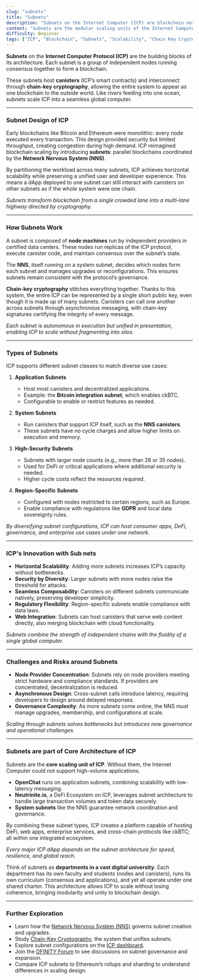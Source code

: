 ```yaml
---
slug: "subnets"
title: "Subnets"
description: "Subnets on the Internet Computer (ICP) are blockchain networks formed by independent node machines, coordinated by the NNS and connected by chain-key cryptography to enable scalable, composable, and secure canister execution."
content: "Subnets are the modular scaling units of the Internet Computer, each acting as a blockchain while combining into one unified network through cryptography."
difficulty: Beginner
tags: ["ICP", "Blockchain", "Subnets", "Scalability", "Chain Key Cryptography"]
---
```


**Subnets** on the **Internet Computer Protocol (ICP)** are the building blocks of its architecture. Each subnet is a group of independent nodes running consensus together to form a blockchain.

These subnets host **canisters** (ICP’s smart contracts) and interconnect through **chain-key cryptography**, allowing the entire system to appear as one blockchain to the outside world. Like rivers feeding into one ocean, subnets scale ICP into a seamless global computer.

---

### Subnet Design of ICP

Early blockchains like Bitcoin and Ethereum were monolithic: every node executed every transaction. This design provided security but limited throughput, creating congestion during high demand. ICP reimagined blockchain scaling by introducing **subnets**: parallel blockchains coordinated by the **Network Nervous System (NNS)**.  

By partitioning the workload across many subnets, ICP achieves horizontal scalability while preserving a unified user and developer experience. This means a dApp deployed to one subnet can still interact with canisters on other subnets as if the whole system were one chain.

*Subnets transform blockchain from a single crowded lane into a multi-lane highway directed by cryptography.*

---

### How Subnets Work

A subnet is composed of **node machines** run by independent providers in certified data centers. These nodes run replicas of the ICP protocol, execute canister code, and maintain consensus over the subnet’s state.  

The **NNS**, itself running on a system subnet, decides which nodes form each subnet and manages upgrades or reconfigurations. This ensures subnets remain consistent with the protocol’s governance.  

**Chain-key cryptography** stitches everything together. Thanks to this system, the entire ICP can be represented by a single short public key, even though it is made up of many subnets. Canisters can call one another across subnets through asynchronous messaging, with chain-key signatures certifying the integrity of every message.

*Each subnet is autonomous in execution but unified in presentation, enabling ICP to scale without fragmenting into silos.*

---

### Types of Subnets

ICP supports different subnet classes to match diverse use cases:

1. **Application Subnets**  
   - Host most canisters and decentralized applications.  
   - Example: the **Bitcoin integration subnet**, which enables ckBTC.  
   - Configurable to enable or restrict features as needed.  

2. **System Subnets**  
   - Run canisters that support ICP itself, such as the **NNS canisters**.  
   - These subnets have no cycle charges and allow higher limits on execution and memory.  

3. **High-Security Subnets**  
   - Subnets with larger node counts (e.g., more than 28 or 35 nodes).  
   - Used for DeFi or critical applications where additional security is needed.  
   - Higher cycle costs reflect the resources required.  

4. **Region-Specific Subnets**  
   - Configured with nodes restricted to certain regions, such as Europe.  
   - Enable compliance with regulations like **GDPR** and local data sovereignty rules.  

*By diversifying subnet configurations, ICP can host consumer apps, DeFi, governance, and enterprise use cases under one network.*

---

### ICP's Innovation with Sub nets

- **Horizontal Scalability**: Adding more subnets increases ICP’s capacity without bottlenecks.  
- **Security by Diversity**: Larger subnets with more nodes raise the threshold for attacks.  
- **Seamless Composability**: Canisters on different subnets communicate natively, preserving developer simplicity.  
- **Regulatory Flexibility**: Region-specific subnets enable compliance with data laws.  
- **Web Integration**: Subnets can host canisters that serve web content directly, also merging blockchain with cloud functionality.  

*Subnets combine the strength of independent chains with the fluidity of a single global computer.*

---

### Challenges and Risks around Subnets

- **Node Provider Concentration**: Subnets rely on node providers meeting strict hardware and compliance standards. If providers are concentrated, decentralization is reduced.  
- **Asynchronous Design**: Cross-subnet calls introduce latency, requiring developers to design around delayed responses.  
- **Governance Complexity**: As more subnets come online, the NNS must manage upgrades, membership, and configurations at scale.  

*Scaling through subnets solves bottlenecks but introduces new governance and operational challenges.*

---

### Subnets are part of Core Architecture of ICP

Subnets are the **core scaling unit of ICP**. Without them, the Internet Computer could not support high-volume applications.  

- **OpenChat** runs on application subnets, combining scalability with low-latency messaging.  
- **Neutrinite.io**, a DeFi Ecosystem on ICP, leverages subnet architecture to handle large transaction volumes and token data securely.  
- **System subnets** like the NNS guarantee network coordination and governance.  

By combining these subnet types, ICP creates a platform capable of hosting DeFi, web apps, enterprise services, and cross-chain protocols like ckBTC; all within one integrated ecosystem.

*Every major ICP dApp depends on the subnet architecture for speed, resilience, and global reach.*


Think of subnets as **departments in a vast digital university**. Each department has its own faculty and students (nodes and canisters), runs its own curriculum (consensus and applications), and yet all operate under one shared charter. This architecture allows ICP to scale without losing coherence, bringing modularity and unity to blockchain design.

---

### Further Exploration
- Learn how the [Network Nervous System (NNS)](https://internetcomputer.org/docs/current/developer-docs/daos/nns/) governs subnet creation and upgrades.  
- Study [Chain-Key Cryptography](https://internetcomputer.org/docs/current/references/cryptography/chain-key-technology), the system that unifies subnets.  
- Explore subnet configurations on the [ICP dashboard](https://dashboard.internetcomputer.org/).  
- Join the [DFINITY Forum](https://forum.dfinity.org/) to see discussions on subnet governance and expansion.  
- Compare ICP subnets to Ethereum’s rollups and sharding to understand differences in scaling design.  

